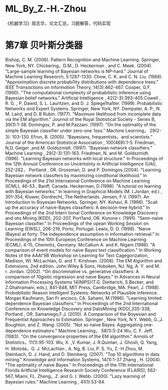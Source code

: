 # ML_By_Z.-H.-Zhou
《机器学习》周志华，论文汇总，习题解答，代码实现

# 第7章 贝叶斯分类器
Bishop, C. M. (2006).  Pattern Recognition and Machine Learning. Springer, New York,  NY. 
Chickering，D.M., D. Heckerman , and C. Meek. (2004). "Large-sample learning of Bayesian networks is  NP-hard."  Journal  of Machine  Learning  Reseαrch, 5:1287-1330. 
Chow, C. K. and  C. N. Liu.  (1968).  "Approximatiion discrete probabi1ity distributions with dependence trees." IEEE  Trαnsαctions on lnformαtion Theory, 14(3):462-467. 
Cooper, G.F.(1990). "The computational complexity of probabilistic  inference using Bayesian belief networks."  Artificial Intelligence ,  42(2-3):393-405 
Cowell , R. G. , P. Dawid, S. L. Lauritzen, and D. J. Spiege1ha1ter. (1999). Probabilistic Networks αnd Expert Systems. Springer, New York, NY. 
Dempster, A. P., N. M. Laird, and D. B Rubin. (1977). "Maximum likelihood from incomplete data via the EM a1gorithm." Journαl of the  Royal  Stαtistical Society - Series  B, 39(1):1-38. 
Domingos, P. and M.Pazzani. (1997). "On the  optimality of the simple Bayesian classifier  under zero-one 1oss."  Machine Leαrning，  29(2-3): 103-130. 
Efron, B. (2005). "Bayesians, frequentists，and scientists." Journal of the American Stαtistical Association , 100(469):1-5. 
Friedman, N,D. Geiger ,and M. Goldszmidt. (1997). "Bayesian network classifiers." Machine Learning , 29(2-3):131-163. 
Friedman, N. and M. Goldszmidt. (1996).  "Learning Bayesian networks with local structure."  In Proceedings of the  12th Annuαl  Conference on Uncertαinty in Artificial Intelligence (UAI), 252-262， Portland ,  OR. 
Grossman, D. and P. Domingos.(2004). "Learning Bayesian network classifers by maximizing conditional likelihood."  In Proceedings  of the  21st  lnternaional  Conference on Machine Learning (ICML),  46-53 , Banff,  Canada. 
Heckerman, D.(1998). "A tutorial on learning with Bayesian networks." In learning in Graphical Models (M. I.Jordan, ed.) , 301-354, Kluwer, Dordrecht, The Netherlands.
Jensen, F.V. (1997). An Introduction to Bαyesian Networks. Springer, NY. 
Kohavi, R. (1996). "Scali up the accuracy of naive-Bayes classifiers: A decision-tree hybrid." In Proceedings of the 2nd Intern tional Conference on Knowledge Discovery and αtα Mining (KDD), 202-207, Port1and, OR.
Konone r. (1991). "Semi-naive Bayesian classifier." In Proceedings of the opean Working Session on Learning (EWSL), 206-219, Porto, Portugal.
Lewis, D. D. (1998). "Naive (Bayes) at forty: The independence assumption in information retrieval." In Proceedings of the 10th Europeαη Conference on Machine Learning (ECML), 4-15, Chemnitz, Germany.
McCallum A. and K. Nigam.(1998). "A comparison of event models for naive Bayes text classification." In Working Notes of the AAAI'98 Workshop on Learning for Text Cagegorization, Madison, WI.
McLachlan, G. and T. Krishnan. (2008). The EM Algorithm and Extensions, 2nd edition. John Wiley & Sons, Hoboken, NJ.
Ng, A. Y. and M. r. Jordan. (2002). "On discriminative vs. generative classifiers: A comparison of 10gistic regression and naive Bayes." In Advances in Neural Information Processing Systems 14(NIPS)(T.G. Dietterich, S.Becker, and Z.Ghahramani, eds.), 841-848, MIT Press, Cambridge, MA.
Pearl, J. (1988).  Probαbilistic Reason Intelligent Systems:  Networks of Plausible  Inference.  Morgan Kaufmann,  San  Fr ancisco,  CA. 
Sahami, M.(1996). "Learning  limited dependence Bayesian classifiers."  In Proceedings  of the  2nd  International  Conference  on Knowledge  Discovery and DatαMining (KDD),335-338, Portland , OR. 
Samaniego,F.J. (2010). A Comparison of the Bαyesian and Frequentist Approaches to Estimation. Springer ,  New York,  N Y. 
Webb, G.,J. Boughton, and Z. Wang. (2005). "Not so naive Bayes:  Aggregating one-dependence estimators."  Machine Learning， 58(1):5-24 
Wu,  C. F. Jeff.  (1983).  "On the convergence properties of the EM algorithm." Annαls of Stαtistics，11(1):95-103. 
Wu,  X. ,V. Kumar, J. R.Quinlan, J. Ghosh, Q. Yang, H. Motoda，G. J. McLachlan , A. Ng, B. Liu, P. S. Yu, Z.-H.Zhou, M. Steinbach,  D. J.  Hand, and D. Steinberg. (2007). "Top  10 algorithms  in data mining." Knowledge and Information Systems, 14(1):1-37
Zhang ,  H. (2004).  "The  optimality of naive Bayes." In Proceedings of the 17th  International Florida Aritficial Intelligence Research Society  Conference (FLAIRS),  562-567,  Miami,  FL. 
Zheng，Z. and  G. I.  Webb. (2000).  "Lazy  learning  of Bayesian rules."  Machine Learning ,  41(1):53-84. 

